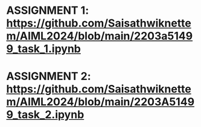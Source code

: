 # ASSIGNMENT 1: https://github.com/Saisathwiknettem/AIML2024/blob/main/2203a51499_task_1.ipynb
# ASSIGNMENT 2: https://github.com/Saisathwiknettem/AIML2024/blob/main/2203A51499_task_2.ipynb
